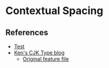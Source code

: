 # Contextual Spacing

## References
* [Test](index.html)
* [Ken's CJK Type blog](https://blogs.adobe.com/CCJKType/2018/04/contextual-spacing.html)
  * [Original feature file](http://blogs.adobe.com/CCJKType/files/2018/04/features.txt)

